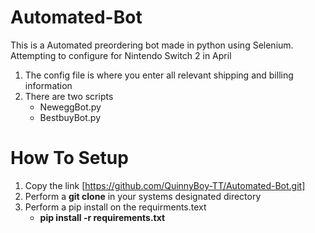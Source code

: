 # Automated-Bot
This is a Automated preordering bot made in python using Selenium. Attempting to configure for Nintendo Switch 2 in April

1. The config file is where you enter all relevant shipping and billing information
2. There are two scripts
   - NeweggBot.py
   - BestbuyBot.py
   

# How To Setup
1.  Copy the link [https://github.com/QuinnyBoy-TT/Automated-Bot.git]
2.  Perform a **git clone** in your systems designated directory
3.  Perform a pip install on the requirments.text
    - **pip install -r requirements.txt**
